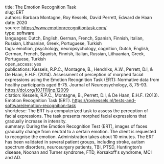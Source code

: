 title: The Emotion Recognition Task  
slug: ERT  
authors: Barbara Montagne, Roy Kessels, David Perrett, Edward de Haan  
date: 2020  
source: https://www.emotionrecognitiontask.com/  
type: software  
languages: Dutch, English, German, French, Spanish, Finnish, Italian, Russian, Lithuanian, Greek, Portuguese, Turkish  
tags: emotion, psychology, neuropsychology, cognition, Dutch, English, German, French, Spanish, Finnish, Italian, Russian, Lithuanian, Greek, Portuguese, Turkish   
open_access: yes  
publications: Kessels, R.P.C., Montagne, B., Hendriks, A.W., Perrett, D.I, & De Haan, E.H.F. (2014). Assessment of perception of morphed facial expressions using the Emotion Recognition Task (ERT): Normative data from healthy participants aged 8-75. Journal of Neuropsychology, 8, 75-93. https://doi.org/10.1111/jnp.12009  
citation: Kessels, R.P.C., Montagne, B., Perrett, D.I, & De Haan, E.H.F. (2013). Emotion Recognition Task (ERT). https://roykessels.nl/tests-and-software/emotion-recognition-task  
shortdesc: The ERT is a computerized task to assess the perception of facial expressions. The task presents morphed facial expressions that gradually increase in intensity.  
summary: During the Emotion Recognition Test (ERT), images of faces gradually change from neutral to a certain emotion. The client is requested to recognise the emotion. Administration takes about 10 minutes. The ERT has been validated in several patient groups, including stroke, autism spectrum disorders, neurosurgery patients, TBI, PTSD, Huntington’s disease, Noonan and Turner syndrome, FTD, Korsakoff's syndrome, MCI and AD.  

